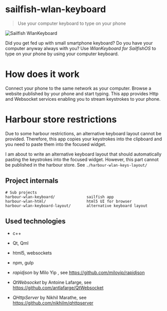 # sailfish-wlan-keyboard

> Use your computer keyboard to type on your phone

![Sailfish WlanKeyboard](http://abertschi.ch/default_public/harbour-wlan-keyboard.png)

Did you get fed up with small smartphone keyboard? Do you have your computer anyway always with you? Use *WlanKeyboard for SailfishOS* to type on your phone by using your computer keyboard.

# How does it work
Connect your phone to the same network as your computer. Browse a website published by your phone and start typing. This app provides Http and Websocket services enabling you to stream keystrokes to your phone.

# Harbour store restrictions
Due to some harbour restrictions, an alternative keyboard layout cannot be provided. Therefore, this app copies your keystrokes into the clipboard and you need to paste them into the focused widget.

I am about to write an alternative keyboard layout that should automatically pasting the keystrokes into the focused widget.
 However, this part cannot be published in the harbour store. See `./harbour-wlan-keys-layout/`

## Project internals
    # Sub projects
    harbour-wlan-keyboard/              sailfish app
    harbour-wlan-html/                  html5 UI for browser
    harbour-wlan-keyboard-layout/       alternative keyboard layout


## Used technologies
 - c++
 - Qt, Qml
 - html5, websockets
 - npm, gulp

- *rapidjson* by Milo Yip , see https://github.com/miloyip/rapidjson
- *QtWebsocket* by Antoine Lafarge, see https://github.com/antlafarge/QtWebsocket
- *QHttpServer* by Nikhil Marathe, see https://github.com/nikhilm/qhttpserver
